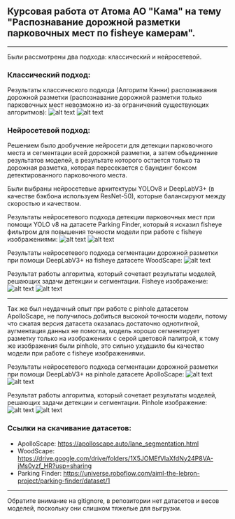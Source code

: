 ## Курсовая работа от Атома АО "Кама" на тему "Распознавание дорожной разметки парковочных мест по fisheye камерам".

---

Были рассмотрены два подхода: классический и нейросетевой.

### Классический подход:

Результаты классического подхода (Алгоритм Кэнни) распознавания дорожной разметки (распознавание дорожной разметки только парковочных мест невозможно из-за ограничений существующих алгоритмов):
![alt text](classicApproach/exampleOfUse/input.png)
![alt text](classicApproach/exampleOfUse/output.png)

### Нейросетевой подход:

Решением было дообучение нейросети для детекции парковочного места и сегментации всей дорожной разметки, а затем объединение результатов моделей, в результате которого остается только та дорожная разметка, которая пересекается с баундинг боксом детектированного парковочного места.

Были выбраны нейросетевые архитектуры YOLOv8 и DeepLabV3+ (в качестве бэкбона используем ResNet-50), которые балансируют между скоростью и качеством.

Результаты нейросетевого подхода детекции парковочных мест при помощи YOLO v8 на датасете Parking Finder, который я исказил fisheye фильтром для повышения точности модели при работе с fisheye изображениями:
![alt text](<neuralNetworkApproach/detection/yolov8 (Parking Finder)/examplesOfUse/test6.png>)
![alt text](<neuralNetworkApproach/seg + det/woodscape (fisheye)/examplesOfUse/bbox.jpg>)

Результаты нейросетевого подхода сегментации дорожной разметки при помощи DeepLabV3+ на fisheye датасете WoodScape:
![alt text](<neuralNetworkApproach/segmentation/deeplabv3+ (woodscape)/examplesOfUse/test6.png>)

Результат работы алгоритма, который сочетает результаты моделей, решающих задачи детекции и сегментации. Fisheye изображение:
![alt text](<neuralNetworkApproach/seg + det/woodscape (fisheye)/examplesOfUse/result.png>)
![alt text](<neuralNetworkApproach/seg + det/woodscape (fisheye)/examplesOfUse/afterPhotoshop.jpg>)

---

Так же был неудачный опыт при работе с pinhole датасетом ApolloScape, не получилось добиться высокой точности модели, потому что сжатая версия датасета оказалась достаточно однотипной, аугментация данных не помогла, модель хорошо сегментирует разметку только на изображениях с серой цветовой палитрой, к тому же изображения были pinhole, это сильно ухудшило бы качество модели при работе с fisheye изображениями.

Результаты нейросетевого подхода сегментации дорожной разметки при помощи DeepLabV3+ на pinhole датасете ApolloScape:
![alt text](<neuralNetworkApproach/segmentation/deeplabv3+ (apollo_scape)/examplesOfUse/test1.png>)
![alt text](<neuralNetworkApproach/segmentation/deeplabv3+ (apollo_scape)/examplesOfUse/test2.png>)

Результат работы алгоритма, который сочетает результаты моделей, решающих задачи детекции и сегментации. Pinhole изображение:
![alt text](<neuralNetworkApproach/seg + det/apollo_scape (pinhole)/examplesOfUse/result.png>)
![alt text](<neuralNetworkApproach/seg + det/apollo_scape (pinhole)/examplesOfUse/afterPhotoshop.jpg>)

### Ссылки на скачивание датасетов:
- ApolloScape: https://apolloscape.auto/lane_segmentation.html
- WoodScape: https://drive.google.com/drive/folders/1X5JOMEfVlaXfdNy24P8VA-jMs0yzf_HR?usp=sharing
- Parking Finder: https://universe.roboflow.com/aiml-the-lebron-project/parking-finder/dataset/1

---

Обратите внимание на gitignore, в репозитории нет датасетов и весов моделей, поскольку они слишком тяжелые для выгрузки.
